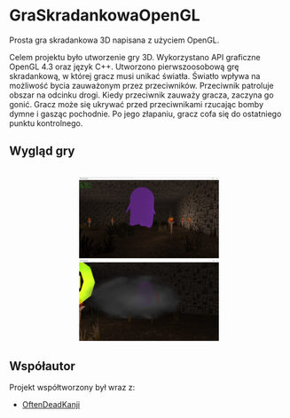 # GraSkradankowaOpenGL
Prosta gra skradankowa 3D napisana z użyciem OpenGL.

Celem projektu było utworzenie gry 3D. Wykorzystano API graficzne OpenGL 4.3 oraz język C++. Utworzono pierwszoosobową grę skradankową, w której gracz musi unikać światła. Światło wpływa na możliwość bycia zauważonym przez przeciwników. Przeciwnik patroluje obszar na odcinku drogi. Kiedy przeciwnik zauważy gracza, zaczyna go gonić. Gracz może się ukrywać przed przeciwnikami rzucając bomby dymne i gasząc pochodnie. Po jego złapaniu, gracz cofa się do ostatniego punktu kontrolnego.

## Wygląd gry

<p align="center">
<br>
<img src="/images/Screenshot_1.png" width="50%"/>
<img src="/images/Screenshot_2.png" width="50%"/>
</p>


## Współautor
Projekt współtworzony był wraz z:
- [OftenDeadKanji](https://github.com/OftenDeadKanji)
